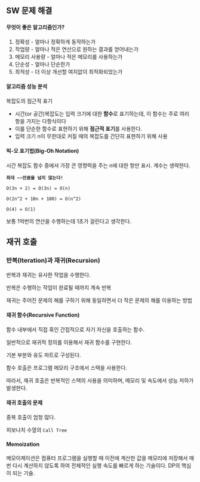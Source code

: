 

## SW 문제 해결

#### 무엇이 좋은 알고리즘인가?

1. 정확성 - 얼마나 정확하게 동작하는가
2. 작업량 - 얼마나 적은 연산으로 원하는 결과를 얻어내는가
3. 메모리 사용량 - 얼마나 적은 메모리를 사용하는가
4. 단순성 - 얼마나 단순한가
5. 최적성 - 더 이상 개선할 여지없이 최적화되었는가



#### 알고리즘 성능 분석

복잡도의 점근적 표기

- 시간(or 공간)복잡도는 입력 크기에 대한 **함수**로 표기하는데, 이 함수는 주로 여러 항을 가지는 다항식이다
- 이를 단순한 함수로 표현하기 위해 **점근적 표기**를 사용한다.
- 입력 크기 n이 무한대로 커질 때의 복잡도를 간단히 표현하기 위해 사용



#### 빅-오 표기법(Big-Oh Notation)

시간 복잡도 함수 중에서 가장 큰 영향력을 주는 n에 대한 항만 표시. 계수는 생략한다.

 **`최대 ~~만큼을 넘지 않는다!`**

`O(3n + 2) = O(3n) = O(n)`

`O(2n^2 + 10n + 100) = O(n^2)`

`O(4) = O(1)`


보통 1억번의 연산을 수행하는데 1초가 걸린다고 생각한다.



## 재귀 호출

### 반복(Iteration)과 재귀(Recursion)

반복과 재귀는 유사한 작업을 수행한다.

반복은 수행하는 작업이 완료될 때까지 계속 반복

재귀는 주어진 문제의 해를 구하기 위해 동일하면서 더 작은 문제의 해를 이용하는 방법



#### 재귀 함수(Recursive Function)

함수 내부에서 직접 혹인 간접적으로 자기 자신을 호출하는 함수.

일반적으로 재귀적 정의를 이용해서 재귀 함수를 구현한다.

기본 부분와 유도 파트로 구성된다.

함수 호출은 프로그램 메모리 구조에서 스택을 사용한다.

따라서, 재귀 호출은 반복적인 스택의 사용을 의미하며, 메모리 및 속도에서 성능 저하가 발생한다.



#### 재귀 호출의 문제

중복 호출이 엄청 많다.

피보나치 수열의 `Call Tree`


#### Memoization

메모이제이션은 컴퓨터 프로그램을 실행할 때 이전에 계산한 값을 메모리에 저장해서 매번 다시 계산하지 않도록 하여 전체적인 실행 속도를 빠르게 하는 기술이다. DP의 핵심이 되는 기술.

